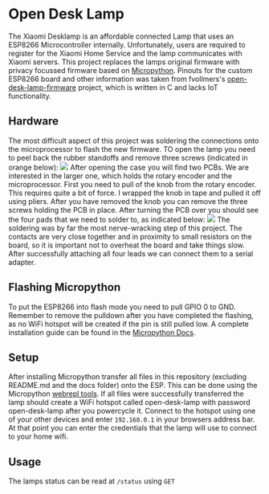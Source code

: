 # Open Desk Lamp
The Xiaomi Desklamp is an affordable connected Lamp that uses an ESP8266 Microcontroller internally. 
Unfortunately, users are required to register for the Xiaomi Home Service and the lamp communicates with Xiaomi servers. 
This project replaces the lamps original firmware with privacy focussed firmware based on [Micropython](https://micropython.org/).
Pinouts for the custom ESP8266 board and other information was taken from fvollmers's 
[open-desk-lamp-firmware](https://github.com/fvollmer/open-desk-lamp-firmware) project, which is written in C and lacks IoT functionality.

## Hardware
The most difficult aspect of this project was soldering the connections onto the microprocessor to flash the new firmware.
TO open the lamp you need to peel back the rubber standoffs and remove three screws (indicated in orange below):
![](docs/screws.png)
After opening the case you will find two PCBs. We are interested in the larger one, which holds the rotary encoder and the microprocessor.
First you need to pull of the knob from the rotary encoder. This requires quite a bit of force. I wrapped the knob in tape and pulled it off using pliers.
After you have removed the knob you can remove the three screws holding the PCB in place. 
After turning the PCB over you should see the four pads that we need to solder to, as indicated below:
![](docs/pins.png)
The soldering was by far the most nerve-wracking step of this project. The contacts are very close together and in proximity to small resistors on the board,
so it is important not to overheat the board and take things slow. After successfully attaching all four leads we can connect them to a serial adapter.

## Flashing Micropython
To put the ESP8266 into flash mode you need to pull GPIO 0 to GND. Remember to remove the pulldown after you have completed the flashing, 
as no WiFi hotspot will be created if the pin is still pulled low. A complete installation guide can be found in the [Micropython Docs](https://docs.micropython.org/en/latest/esp8266/tutorial/intro.html).

## Setup

After installing Micropython transfer all files in this repository (excluding README.md and the docs folder) onto the ESP. This can be done using the Micropython [webrepl tools](https://github.com/micropython/webrepl). 
If all files were successfully transferred the lamp should create a WiFi hotspot called open-desk-lamp with password open-desk-lamp after you powercycle it. Connect to the hotspot using one of your other devices and enter `192.168.0.1` in your browsers address bar. 
At that point you can enter the credentials that the lamp will use to connect to your home wifi.

## Usage
The lamps status can be read at `/status` using `GET`